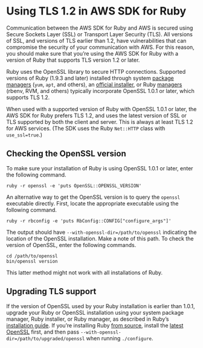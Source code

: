 # Using TLS 1\.2 in AWS SDK for Ruby<a name="tls-version"></a>

Communication between the AWS SDK for Ruby and AWS is secured using Secure Sockets Layer \(SSL\) or Transport Layer Security \(TLS\)\. All versions of SSL, and versions of TLS earlier than 1\.2, have vulnerabilities that can compromise the security of your communication with AWS\. For this reason, you should make sure that you’re using the AWS SDK for Ruby with a version of Ruby that supports TLS version 1\.2 or later\.

Ruby uses the OpenSSL library to secure HTTP connections\. Supported versions of Ruby \(1\.9\.3 and later\) installed through system [package managers](https://www.ruby-lang.org/en/documentation/installation/#package-management-systems) \(`yum`, `apt`, and others\), an [official installer](https://www.ruby-lang.org/en/documentation/installation/#installers), or Ruby [managers](https://www.ruby-lang.org/en/documentation/installation/#managers) \(rbenv, RVM, and others\) typically incorporate OpenSSL 1\.0\.1 or later, which supports TLS 1\.2\.

When used with a supported version of Ruby with OpenSSL 1\.0\.1 or later, the AWS SDK for Ruby prefers TLS 1\.2, and uses the latest version of SSL or TLS supported by both the client and server\. This is always at least TLS 1\.2 for AWS services\. \(The SDK uses the Ruby `Net::HTTP` class with `use_ssl=true`\.\)

## Checking the OpenSSL version<a name="checking-the-openssl-version"></a>

To make sure your installation of Ruby is using OpenSSL 1\.0\.1 or later, enter the following command\.

```
ruby -r openssl -e 'puts OpenSSL::OPENSSL_VERSION'
```

An alternative way to get the OpenSSL version is to query the `openssl` executable directly\. First, locate the appropriate executable using the following command\.

```
ruby -r rbconfig -e 'puts RbConfig::CONFIG["configure_args"]'
```

The output should have `--with-openssl-dir=/path/to/openssl` indicating the location of the OpenSSL installation\. Make a note of this path\. To check the version of OpenSSL, enter the following commands\.

```
cd /path/to/openssl
bin/openssl version
```

This latter method might not work with all installations of Ruby\.

## Upgrading TLS support<a name="upgrading-tls-support"></a>

If the version of OpenSSL used by your Ruby installation is earlier than 1\.0\.1, upgrade your Ruby or OpenSSL installation using your system package manager, Ruby installer, or Ruby manager, as described in Ruby’s [installation guide](https://www.ruby-lang.org/en/documentation/installation/)\. If you’re installing Ruby [from source](https://www.ruby-lang.org/en/documentation/installation/#building-from-source), install the [latest OpenSSL](https://www.openssl.org/source/) first, and then pass `--with-openssl-dir=/path/to/upgraded/openssl` when running `./configure`\.